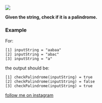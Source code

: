 <a href="https://www.instagram.com/9_Tay"><img src="https://img.shields.io/badge/instagram-%23E4415F?style=flat&logo=instagram&logoColor=white"/></a>

**Given the string, check if it is a palindrome.**
### Example

For:

```
[1] inputString = "aabaa"
[2] inputString = "abac"
[3] inputString = "a"
```

the output should be:

```
[1] checkPalindrome(inputString) = true
[2] checkPalindrome(inputString) = false
[3] checkPalindrome(inputString) = true
```

[follow me on instagram](https://www.instagram.com/9_tay)